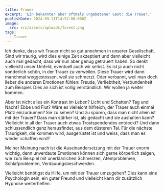 ```yaml
---
title: Trauer
excerpt: 'Ein bekannter aber oftmals ungebetener Gast: die Trauer.'
publishDate: 2024-09-11T14:52:00.000Z
image:
  src: src/assets/uploads/forest.png
tags:
  - Trauer
---
```


Ich denke, dass wir Trauer nicht so gut annehmen in unserer Gesellschaft. Sind wir traurig, wird dies einige Zeit akzeptiert und dann aber vielleicht auch mal gedacht, dass wir nun aber genug getrauert haben. So denkt vielleicht unser Umfeld, eventuell auch wir selbst. Es ist ja auch nicht sonderlich schön, in der Trauer zu verweilen. Diese Trauer wird dann manchmal weggestossen, weil sie schmerzt. Oder verbannt, weil man doch lieber die anderen Emotionen fühlen: Freude, Verliebtheit, Verbundenheit zum Beispiel. Dies an sich ist völlig verständlich. Wir wollen ja weiter kommen.

Aber ist nicht alles ein Kontrast im Leben? Licht und Schatten? Tag und Nacht? Ebbe und Flut? Wäre es vielleicht hilfreich, der Trauer auch einmal Platz einzuräumen? Sie zu sehen? Und zu spüren, dass man nicht allein ist mit der Trauer? Dass man stärker ist, als gedacht und sie aushalten kann? Vielleicht in all der Trauer auch etwas Trostspendendes entdeckt? Und dann schlussendlich ganz herausfindet, aus dem düsteren Tal. Für die nächste Traurigkeit, die kommen wird, ausgerüstet ist und weiss, dass man es wieder schaffen wird?

Meiner Meinung nach ist die Auseinandersetzung mit der Trauer enorm wichtig, denn unverdaute Emotionen können sich gerne körperlich zeigen, wie zum Beispiel mit unerklärlichen Schmerzen, Atemproblemen, Schlafproblemen, Verdauungsbeschwerden.

Vielleicht benötigst du Hilfe, um mit der Trauer umzugehen? Dies kann eine Psychologin sein, ein guter Freund und vielleicht kann dir zusätzlich Hypnose weiterhelfen.
